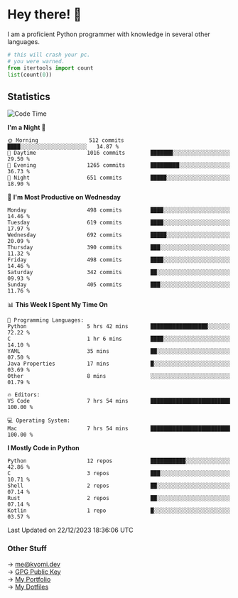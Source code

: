 # Hey there! 👋

I am a proficient Python programmer with knowledge in several other languages.

```py
# this will crash your pc.
# you were warned.
from itertools import count
list(count(0))
```

## Statistics
<!--START_SECTION:waka-->
![Code Time](http://img.shields.io/badge/Code%20Time-721%20hrs%2039%20mins-blue)

**I'm a Night 🦉** 

```text
🌞 Morning                512 commits         ████░░░░░░░░░░░░░░░░░░░░░   14.87 % 
🌆 Daytime                1016 commits        ███████░░░░░░░░░░░░░░░░░░   29.50 % 
🌃 Evening                1265 commits        █████████░░░░░░░░░░░░░░░░   36.73 % 
🌙 Night                  651 commits         █████░░░░░░░░░░░░░░░░░░░░   18.90 % 
```
📅 **I'm Most Productive on Wednesday** 

```text
Monday                   498 commits         ████░░░░░░░░░░░░░░░░░░░░░   14.46 % 
Tuesday                  619 commits         ████░░░░░░░░░░░░░░░░░░░░░   17.97 % 
Wednesday                692 commits         █████░░░░░░░░░░░░░░░░░░░░   20.09 % 
Thursday                 390 commits         ███░░░░░░░░░░░░░░░░░░░░░░   11.32 % 
Friday                   498 commits         ████░░░░░░░░░░░░░░░░░░░░░   14.46 % 
Saturday                 342 commits         ██░░░░░░░░░░░░░░░░░░░░░░░   09.93 % 
Sunday                   405 commits         ███░░░░░░░░░░░░░░░░░░░░░░   11.76 % 
```


📊 **This Week I Spent My Time On** 

```text
💬 Programming Languages: 
Python                   5 hrs 42 mins       ██████████████████░░░░░░░   72.22 % 
C                        1 hr 6 mins         ████░░░░░░░░░░░░░░░░░░░░░   14.10 % 
YAML                     35 mins             ██░░░░░░░░░░░░░░░░░░░░░░░   07.50 % 
Java Properties          17 mins             █░░░░░░░░░░░░░░░░░░░░░░░░   03.69 % 
Other                    8 mins              ░░░░░░░░░░░░░░░░░░░░░░░░░   01.79 % 

🔥 Editors: 
VS Code                  7 hrs 54 mins       █████████████████████████   100.00 % 

💻 Operating System: 
Mac                      7 hrs 54 mins       █████████████████████████   100.00 % 
```

**I Mostly Code in Python** 

```text
Python                   12 repos            ███████████░░░░░░░░░░░░░░   42.86 % 
C                        3 repos             ███░░░░░░░░░░░░░░░░░░░░░░   10.71 % 
Shell                    2 repos             ██░░░░░░░░░░░░░░░░░░░░░░░   07.14 % 
Rust                     2 repos             ██░░░░░░░░░░░░░░░░░░░░░░░   07.14 % 
Kotlin                   1 repo              █░░░░░░░░░░░░░░░░░░░░░░░░   03.57 % 
```




 Last Updated on 22/12/2023 18:36:06 UTC
<!--END_SECTION:waka-->

### Other Stuff

→ [me@kyomi.dev](mailto:me@kyomi.dev)\
→ [GPG Public Key](https://github.com/bitterteriyaki.gpg)\
→ [My Portfolio](https://kyomi.dev)\
→ [My Dotfiles](https://github.com/bitterteriyaki/dotfiles)
